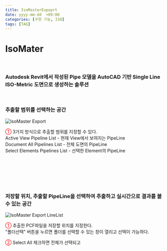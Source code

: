 ```yaml
---
title: IsoMasterExpoprt
date: yyyy-mm-dd  +09:00
categories: [구현 기능, ISO]
tags: [TAG]     
---
```

# IsoMater

<br/>
 <h3> Autodesk Revit에서 작성된 Pipe 모델을 AutoCAD 기반 Single Line ISO-Metric 도면으로 생성하는 솔루션 </h3><br>

 <h3> 추출할 범위를 선택하는 공간 </h3>

![IsoMaster Export](https://github.com/user-attachments/assets/f608a334-4571-4922-817f-7a1fd8347f0c)

<font color = "Red" > ① </font> 3가지 방식으로 추출할 범위를 지정할 수 있다. <br>
Active View Pipeline List - 현재 View에서 보여지는 PipeLine <br>
Document All Pipelines List - 전체 도면의 PipeLine <br>
Select Elements Pipelines List - 선택한 Element의 PipeLine <br>

<br>
<br>
<br>
<br>
<br>

 <h3> 저장할 위치, 추출할 PipeLine을 선택하여 추출하고 실시간으로 결과를 볼 수 있는 공간 </h3>

![IsoMaster Export LineList](https://github.com/user-attachments/assets/2538bd14-6c46-43f4-bf73-bb9237af136b)

<font color = "Red" > ① </font> 추출한 PCF파일을 저장할 위치를 지정한다. <br>
"폴더선택" 버튼을 누르면 폴더를 선택할 수 있는 창이 열리고 선택이 가능하다. <br>

<font color = "Red" > ② </font> Select All 체크하면 전체가 선택되고  <br>
